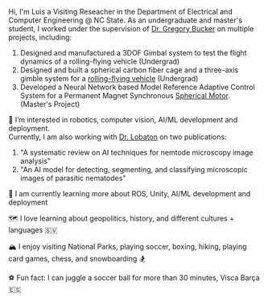 Hi, I'm Luis a Visiting Reseacher in the Department of Electrical and Computer Engineering @ NC State. As an undergraduate and master's student, I worked under the supervision of [Dr. Gregory Bucker](https://mae.ncsu.edu/people/gbuckner/) on multiple projects, including:  
1. Designed and manufactured a 3DOF Gimbal system to test the flight dynamics of a rolling-flying vehicle (Undergrad)  
2. Designed and built a spherical carbon fiber cage and a three-axis gimble system for a [rolling-flying vehicle](https://asmedigitalcollection.asme.org/mechanismsrobotics/article/13/5/050901/1106903/The-Spherical-Rolling-Flying-Vehicle-Dynamic) (Undergrad)
3. Developed a Neural Network based Model Reference Adaptive Control System for a Permanent Magnet Synchronous [Spherical Motor](https://www.mdpi.com/2075-1702/10/8/612). (Master's Project)


🦾 I’m interested in robotics, computer vision, AI/ML development and deployment.   
Currently, I am also working with [Dr. Lobaton](https://ece.ncsu.edu/people/ejlobato/) on two publications:
  1. "A systematic review on AI techniques for nemtode microscopy image analysis" 
  2. "An AI model for detecting, segmenting, and classifying microscopic images of parasitic nematodes"
     

     
🌱 I am currently learning more about ROS, Unity, AI/ML development and deployment  

🗺️ I love learning about geopolitics, history, and different cultures + languages 🇸🇻  

🏔️ I enjoy visiting National Parks, playing soccer, boxing, hiking, playing card games, chess, and snowboarding 🏂  

⚽️ Fun fact: I can juggle a soccer ball for more than 30 minutes, Visca Barça 🇪🇸  



<!---
jljimene7/jljimene7 is a ✨ special ✨ repository because its `README.md` (this file) appears on your GitHub profile.
You can click the Preview link to take a look at your changes.
--->
